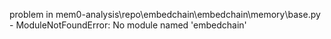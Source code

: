 problem in mem0-analysis\repo\embedchain\embedchain\memory\base.py - ModuleNotFoundError: No module named 'embedchain'
